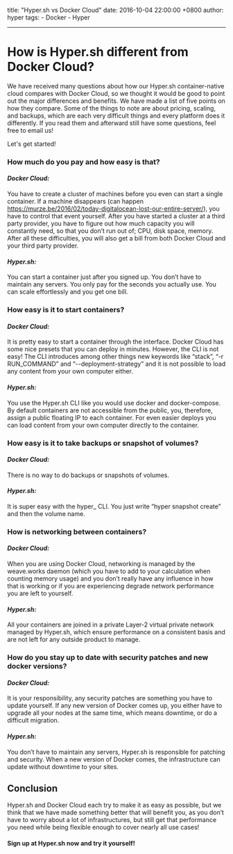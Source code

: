 title: "Hyper.sh vs Docker Cloud"
date: 2016-10-04 22:00:00 +0800
author: hyper
tags:
    - Docker
    - Hyper

---

# How is Hyper.sh different from Docker Cloud?

We have received many questions about how our Hyper.sh container-native cloud compares with Docker Cloud, so we thought it would be good to point out the major differences and benefits. We have made a list of five points on how they compare. Some of the things to note are about pricing, scaling, and backups, which are each very difficult things and every platform does it differently. If you read them and afterward still have some questions, feel free to email us! 

Let's get started!

### How much do you pay and how easy is that?
#### _Docker Cloud:_
You have to create a cluster of machines before you even can start a single container. If a machine disappears (can happen https://murze.be/2016/02/today-digitalocean-lost-our-entire-server/), you have to control that event yourself. After you have started a cluster at a third party provider, you have to figure out how much capacity you will constantly need, so that you don’t run out of; CPU, disk space, memory. After all these difficulties, you will also get a bill from both Docker Cloud and your third party provider.

#### _Hyper.sh:_
You can start a container just after you signed up. You don’t have to maintain any servers. You only pay for the seconds you actually use. You can scale effortlessly and you get one bill.

### How easy is it to start containers?
#### _Docker Cloud:_
It is pretty easy to start a container through the interface. Docker Cloud has some nice presets that you can deploy in minutes. However, the CLI is not easy! The CLI introduces among other things new keywords like “stack”, “-r RUN_COMMAND” and “--deployment-strategy” and it is not possible to load any content from your own computer either.

#### _Hyper.sh:_
You use the Hyper.sh CLI like you would use docker and docker-compose. By default containers are not accessible from the public, you, therefore, assign a public floating IP to each container. For even easier deploys you can load content from your own computer directly to the container.

### How easy is it to take backups or snapshot of volumes?
#### _Docker Cloud:_
There is no way to do backups or snapshots of volumes.

#### _Hyper.sh:_
It is super easy with the hyper_ CLI. You just write “hyper snapshot create” and then the volume name.

### How is networking between containers?
#### _Docker Cloud:_
When you are using Docker Cloud, networking is managed by the weave.works daemon (which you have to add to your calculation when counting memory usage) and you don’t really have any influence in how that is working or if you are experiencing degrade network performance you are left to yourself.

#### _Hyper.sh:_
All your containers are joined in a private Layer-2 virtual private network managed by Hyper.sh, which ensure performance on a consistent basis and are not left for any outside product to manage.

### How do you stay up to date with security patches and new docker versions?
#### _Docker Cloud:_
It is your responsibility, any security patches are something you have to update yourself. If any new version of Docker comes up, you either have to upgrade all your nodes at the same time, which means downtime, or do a difficult migration.

#### _Hyper.sh:_
You don’t have to maintain any servers, Hyper.sh is responsible for patching and security. When a new version of Docker comes, the infrastructure can update without downtime to your sites.

## Conclusion
Hyper.sh and Docker Cloud each try to make it as easy as possible, but we think that we have made something better that will benefit you, as you don’t have to worry about a lot of infrastructures, but still get that performance you need while being flexible enough to cover nearly all use cases!

#### Sign up at Hyper.sh now and try it yourself!


